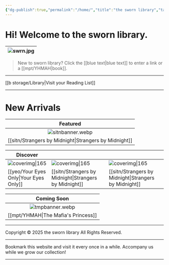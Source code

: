 ```yaml
---
{"dg-publish":true,"permalink":"/home/","title":"the sworn library","tags":["gardenEntry"]}
---
```


# Hi! Welcome to the sworn library.

| ![swrn.jpg](/img/user/b%20storage/swrn.jpg) |
| :-----------: |

> New to sworn library?
Click the [[blue text\|blue text]] to enter a link or a [[mpt/YHMAH\|book]].

***

[[b storage/Library\|Visit your Reading List]]

***
<section id="continue-section" style="display: none;">
    <button id="continueBtn">Continue where you left off</button>
</section>

# New Arrivals

|            Featured             |
| :-----------------------------: |
|      ![sitnbanner.webp](/img/user/sitn/sitnbanner.webp)       |
| [[sitn/Strangers by Midnight\|Strangers by Midnight]] |

| Discover                        |                                  |                                  |
| ------------------------------- | -------------------------------- | -------------------------------- |
| ![coverimg\|165](/img/user/yeo/yeostorage/yeocover.webp) | ![coverimg\|165](/img/user/sitn/sitncover.webp) | ![coverimg\|165](/img/user/sitn/sitncover.webp) |
| [[yeo/Your Eyes Only\|Your Eyes Only]]              | [[sitn/Strangers by Midnight\|Strangers by Midnight]]        | [[sitn/Strangers by Midnight\|Strangers by Midnight]]        |

|           Coming Soon           |
| :-----------------------------: |
|       ![tmpbanner.webp](/img/user/b%20storage/a%20storage/tmpbanner.webp)       |
| [[mpt/YHMAH\|The Mafia's Princess]] |

---
Copyright © 2025 the sworn library
All Rights Reserved.

***

Bookmark this website and visit it every once in a while. Accompany us while we grow our collection!

***

<script src="https://starryxoxo.github.io/treeajmgar/src/helpers/dynamictable.js"></script>
<script src="https://starryxoxo.github.io/treeajmgar/src/helpers/protect-images.js"></script>
<script src="https://starryxoxo.github.io/treeajmgar/src/helpers/lazy.js"></script>
<script src="https://starryxoxo.github.io/treeajmgar/src/helpers/homeLastPage.js"></script>